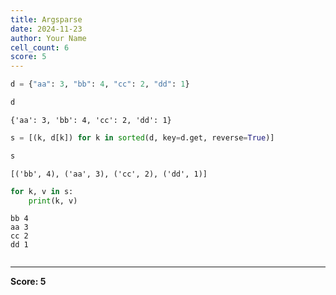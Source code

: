 ```yaml
---
title: Argsparse
date: 2024-11-23
author: Your Name
cell_count: 6
score: 5
---
```


```python
d = {"aa": 3, "bb": 4, "cc": 2, "dd": 1}
```


```python
d
```




    {'aa': 3, 'bb': 4, 'cc': 2, 'dd': 1}




```python
s = [(k, d[k]) for k in sorted(d, key=d.get, reverse=True)]
```


```python
s
```




    [('bb', 4), ('aa', 3), ('cc', 2), ('dd', 1)]




```python
for k, v in s:
    print(k, v)
```

    bb 4
    aa 3
    cc 2
    dd 1



```python

```


---
**Score: 5**

